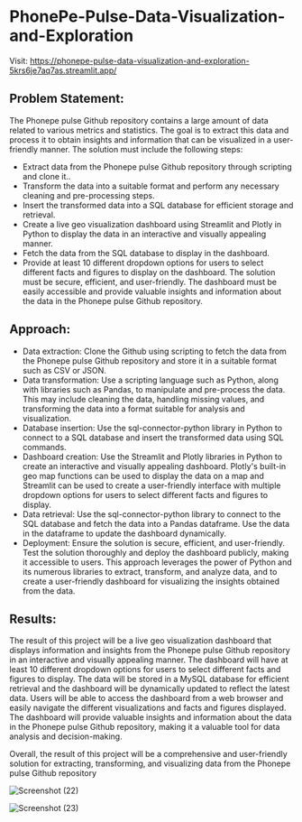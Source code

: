 # PhonePe-Pulse-Data-Visualization-and-Exploration

Visit: https://phonepe-pulse-data-visualization-and-exploration-5krs6je7aq7as.streamlit.app/

## Problem Statement:
The Phonepe pulse Github repository contains a large amount of data related to various metrics and statistics. The goal is to extract this data and process it to obtain insights and information that can be visualized in a user-friendly manner.
The solution must include the following steps:
- Extract data from the Phonepe pulse Github repository through scripting and clone it..
- Transform the data into a suitable format and perform any necessary cleaning and pre-processing steps.
- Insert the transformed data into a SQL database for efficient storage and retrieval.
- Create a live geo visualization dashboard using Streamlit and Plotly in Python to display the data in an interactive and visually appealing manner.
- Fetch the data from the SQL database to display in the dashboard.
- Provide at least 10 different dropdown options for users to select different facts and figures to display on the dashboard.
The solution must be secure, efficient, and user-friendly. The dashboard must be easily accessible and provide valuable insights and information about the data in the Phonepe pulse Github repository.

## Approach:
- Data extraction: Clone the Github using scripting to fetch the data from the Phonepe pulse Github repository and store it in a suitable format such as CSV or JSON.
- Data transformation: Use a scripting language such as Python, along with libraries such as Pandas, to manipulate and pre-process the data. This may include cleaning the data, handling missing values, and transforming the data into a format suitable for analysis and visualization.
- Database insertion: Use the sql-connector-python library in Python to connect to a SQL database and insert the transformed data using SQL commands.
- Dashboard creation: Use the Streamlit and Plotly libraries in Python to create an interactive and visually appealing dashboard. Plotly's built-in geo map functions can be used to display the data on a map and Streamlit can be used to create a user-friendly interface with multiple dropdown options for users to select different facts and figures to display.
- Data retrieval: Use the sql-connector-python library to connect to the SQL database and fetch the data into a Pandas dataframe. Use the data in the dataframe to update the dashboard dynamically.
- Deployment: Ensure the solution is secure, efficient, and user-friendly. Test the solution thoroughly and deploy the dashboard publicly, making it accessible to users.
This approach leverages the power of Python and its numerous libraries to extract, transform, and analyze data, and to create a user-friendly dashboard for visualizing the insights obtained from the data.

## Results:
The result of this project will be a live geo visualization dashboard that displays information and insights from the Phonepe pulse Github repository in an interactive and visually appealing manner. The dashboard will have at least 10 different dropdown options for users to select different facts and figures to display. The data will be stored in a MySQL database for efficient retrieval and the dashboard will be dynamically updated to reflect the latest data. Users will be able to access the dashboard from a web browser and easily navigate the different visualizations and facts and figures displayed. The dashboard will provide valuable insights and information about the data in the Phonepe pulse Github repository, making it a valuable tool for data analysis and decision-making.

Overall, the result of this project will be a comprehensive and user-friendly solution for extracting, transforming, and visualizing data from the Phonepe pulse Github repository

![Screenshot (22)](https://github.com/user-attachments/assets/5428b211-7464-4202-8cbb-ceda03c7c0f3)

![Screenshot (23)](https://github.com/user-attachments/assets/39cd3479-5fc8-4119-a6ee-e6f50a4bd720)
